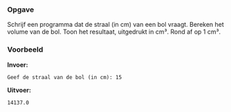 ### Opgave

Schrijf een programma dat de straal (in cm) van een bol vraagt. Bereken het volume van de bol. Toon het resultaat, uitgedrukt in cm³. Rond af op 1 cm³.

### Voorbeeld

**Invoer:**

    Geef de straal van de bol (in cm): 15

**Uitvoer:**

    14137.0
